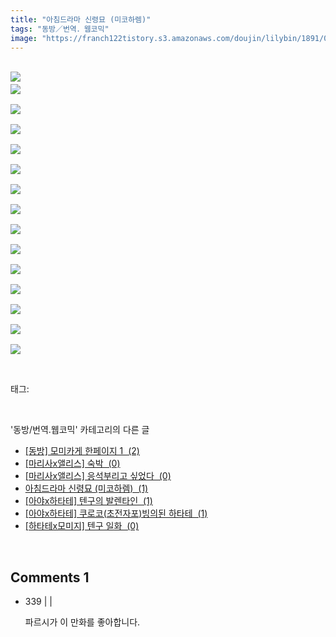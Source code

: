 ```yaml
---
title: "아침드라마 신령묘 (미코하렘)"
tags: "동방／번역．웹코믹"
image: "https://franch122tistory.s3.amazonaws.com/doujin/lilybin/1891/001.jpg"
---
```

<div class="article">
<div class="area_view">
<p><br/><img src="{{ site.imgserver8 }}/lilybin/1891/001.jpg"/><span style="color:#557a74; font-family:돋움; font-size:10pt"><br/><img src="{{ site.imgserver8 }}/lilybin/1891/002.jpg"/><br/><br/><img src="{{ site.imgserver8 }}/lilybin/1891/003.jpg"/><br/><br/><img src="{{ site.imgserver8 }}/lilybin/1891/004.jpg"/><br/><br/><img src="{{ site.imgserver8 }}/lilybin/1891/005.jpg"/><br/><br/><img src="{{ site.imgserver8 }}/lilybin/1891/006.jpg"/><br/><br/><img src="{{ site.imgserver8 }}/lilybin/1891/007.jpg"/><br/><br/><img src="{{ site.imgserver8 }}/lilybin/1891/008.jpg"/><br/><br/><img src="{{ site.imgserver8 }}/lilybin/1891/009.jpg"/><br/><br/><img src="{{ site.imgserver8 }}/lilybin/1891/010.jpg"/><br/><br/><img src="{{ site.imgserver8 }}/lilybin/1891/011.jpg"/><br/><br/><img src="{{ site.imgserver8 }}/lilybin/1891/012.jpg"/><br/><br/><img src="{{ site.imgserver8 }}/lilybin/1891/013.jpg"/><br/><br/><img src="{{ site.imgserver8 }}/lilybin/1891/014.jpg"/><br/><br/><img src="{{ site.imgserver8 }}/lilybin/1891/015.jpg"/></span></p>
</div></div><br/>
<div class="tagTrail">
<p>태그: </p>
<ul>
</ul>
</div><br/>
<div class="another">
<p>'동방/번역.웹코믹' 카테고리의 다른 글</p>
<ul>
<li><a href="/lilybin_2287">
[동방] 모미카게 한페이지 1  (2)
</a></li>
<li><a href="/lilybin_1893">
[마리사x앨리스] 숙박  (0)
</a></li>
<li><a href="/lilybin_1892">
[마리사x앨리스] 응석부리고 싶었다  (0)
</a></li>
<li><a href="/lilybin_1891">
아침드라마 신령묘 (미코하렘)  (1)
</a></li>
<li><a href="/lilybin_1890">
[아야x하타테] 텐구의 발렌타인  (1)
</a></li>
<li><a href="/lilybin_1889">
[아야x하타테] 쿠로코(초전자포)빙의된 하타테  (1)
</a></li>
<li><a href="/lilybin_1888">
[하타테x모미지] 텐구 일화  (0)
</a></li>
</ul>
</div><br/>
<div class="comment">
<h2 class="bold">Comments <span id="commentCount1891">1</span></h2>
<div style="clear:both;">
<div id="entry1891Comment" style="display:block">
<ul class="list_reply">
<li class="rp_general" id="comment13699852">
<div class="post-comment">
<div>
<span>
<i class="fa fa-user"></i>339 |
                                |
                               
</span>
<p>파르시가 이 만화를 좋아합니다.</p>

</div>
</div>
</li>
</ul>
</div>
</div>
</div><br/>
<br/>
<p id="refer"></p>
<br/>

